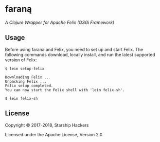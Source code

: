 # faraną

*A Clojure Wrapper for Apache Felix (OSGi Framework)*


## Usage

Before using farana and Felix, you need to set up and start Felix. The 
following commands download, locally install, and run the latest supported
version of Felix:

```
$ lein setup-felix
```
```
Downloading Felix ...
Unpacking Felix ...
Felix setup completed.
You can now start the Felix shell with 'lein felix-sh'.
```
```
$ lein felix-sh
```


## License

Copyright © 2017-2018, Starship Hackers

Licensed under the Apache License, Version 2.0.
